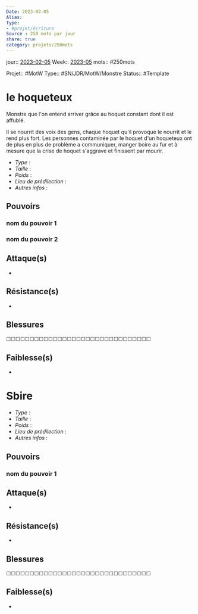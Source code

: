 ```yaml
---
Date: 2023-02-05
Alias:
Type: 
- #projet/écriture
Source : 250 mots par jour
share: true
category: projets/250mots
---
```

jour::  [2023-02-05](2023-02-05.md)
Week:: [2023-05](2023-05.md)
mots:: 
#250mots

Projet:: #MotW 
Type:: #SN/JDR/MotW/Monstre 
Status:: #Template
# le hoqueteux

Monstre que l'on entend arriver grâce au hoquet constant dont il est affublé.

Il se nourrit des voix des gens, chaque hoquet qu'il provoque le nourrit et le rend plus fort. Les personnes contaminée par le hoquet d'un hoqueteux ont de plus en plus de problème a communiquer, manger boire au fur et à mesure que la crise de hoquet s'aggrave et finissent par mourir.



-  *Type* :
-  *Taille* :
-  *Poids* :
-  *Lieu de prédilection* :
-  *Autres infos* :
  
## Pouvoirs

### nom du pouvoir 1

### nom du pouvoir 2

## Attaque(s)

-     

## Résistance(s)

-     

## Blessures

☐☐☐☐☐☐☐☐☐☐☐☐☐☐☐☐☐☐☐☐☐☐☐☐☐☐☐☐☐☐☐

## Faiblesse(s)

-     

# Sbire 

-  *Type* :
-  *Taille* :
-  *Poids* :
-  *Lieu de prédilection* :
-  *Autres infos* :

## Pouvoirs  

### nom du pouvoir 1  

## Attaque(s)

-     

## Résistance(s)

-     

## Blessures

☐☐☐☐☐☐☐☐☐☐☐☐☐☐☐☐☐☐☐☐☐☐☐☐☐☐☐☐☐☐☐


## Faiblesse(s)

-     
